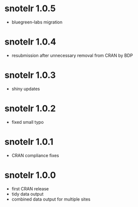 # snotelr 1.0.5

* bluegreen-labs migration

# snotelr 1.0.4

* resubmission after unnecessary removal from CRAN by BDP

# snotelr 1.0.3

* shiny updates

# snotelr 1.0.2

* fixed small typo

# snotelr 1.0.1

* CRAN compliance fixes

# snotelr 1.0.0

* first CRAN release
* tidy data output
* combined data output for multiple sites
